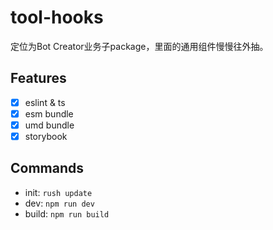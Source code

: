 # tool-hooks

定位为Bot Creator业务子package，里面的通用组件慢慢往外抽。

## Features

- [x] eslint & ts
- [x] esm bundle
- [x] umd bundle
- [x] storybook

## Commands

- init: `rush update`
- dev: `npm run dev`
- build: `npm run build`
